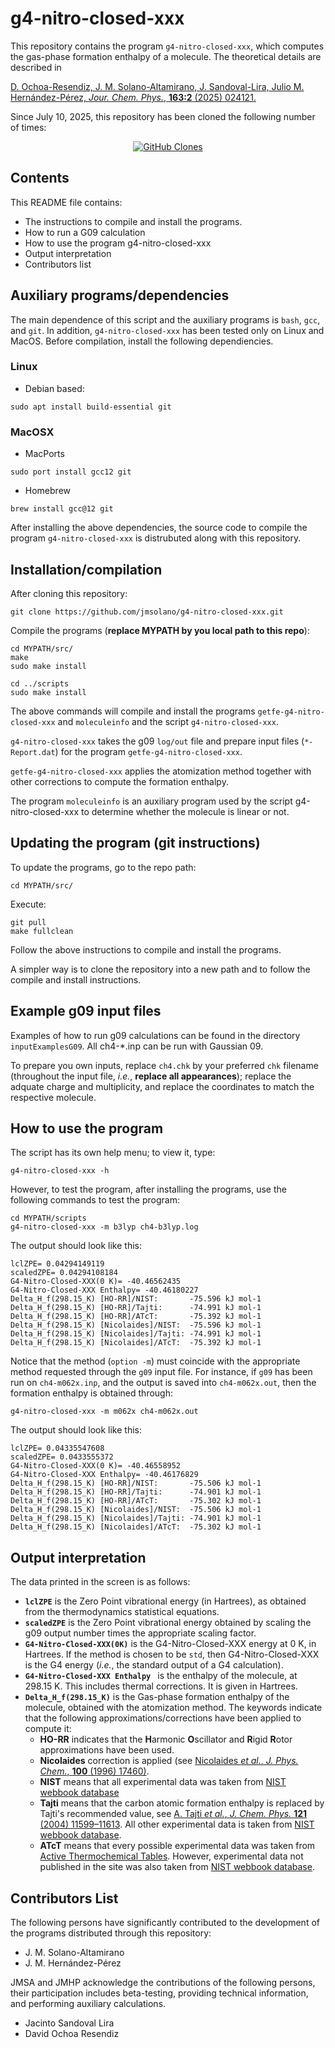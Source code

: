 # g4-nitro-closed-xxx

This repository contains the program ```g4-nitro-closed-xxx```, which computes the gas-phase
formation enthalpy of a molecule. The theoretical details are described in

[D. Ochoa-Resendiz, J. M. Solano-Altamirano, J. Sandoval-Lira, Julio M. Hernández-Pérez, *Jour. Chem. Phys.*, **163:2** (2025) 024121.](https://doi.org/10.1063/5.0264222)

Since July 10, 2025, this repository has been cloned the following number of times:

<p align="center">
    <a href='https://github.com/jmsolano/g4-nitro-closed-xxx'><img alt='GitHub Clones' src='https://img.shields.io/badge/dynamic/json?color=success&label=Clone&query=count&url=https://gist.githubusercontent.com/jmsolano/fc6084773c10f50aedf35940137cd353/raw/clone.json&logo=github'></a>
</p>


## Contents

This README file contains:

 * The instructions to compile and install the programs.
 * How to run a G09 calculation
 * How to use the program g4-nitro-closed-xxx
 * Output interpretation
 * Contributors list

## Auxiliary programs/dependencies
The main dependence of this script and the auxiliary programs is ```bash```, ```gcc```, and ```git```. In addition, ```g4-nitro-closed-xxx``` has been tested only on Linux and MacOS. Before compilation, install the following dependiencies.

### Linux
* Debian based: 

~~~~~~~
sudo apt install build-essential git
~~~~~~~

### MacOSX
* MacPorts

~~~~~~~
sudo port install gcc12 git
~~~~~~~

* Homebrew

~~~~~~~
brew install gcc@12 git
~~~~~~~

After installing the above dependencies, the source code to compile the program ```g4-nitro-closed-xxx``` is distrubuted along with this repository.

## Installation/compilation

After cloning this repository:

~~~~~~~~
git clone https://github.com/jmsolano/g4-nitro-closed-xxx.git
~~~~~~~~

Compile the programs  (**replace MYPATH by you local path to this repo**):

~~~~~~~~
cd MYPATH/src/
make
sudo make install

cd ../scripts
sudo make install
~~~~~~~~

The above commands will compile and install the programs ```getfe-g4-nitro-closed-xxx``` and ```moleculeinfo``` and
the script ```g4-nitro-closed-xxx```.

```g4-nitro-closed-xxx``` takes the g09 ```log/out``` file and prepare input files (```*-Report.dat```) for the program
```getfe-g4-nitro-closed-xxx```.

```getfe-g4-nitro-closed-xxx``` applies the atomization method together with other corrections to compute the formation enthalpy.

The program ```moleculeinfo``` is an auxiliary program used by the script g4-nitro-closed-xxx to determine whether the molecule
is linear or not.

## Updating the program (git instructions)

To update the programs, go to the repo path:

~~~~~~~
cd MYPATH/src/
~~~~~~~

Execute:

~~~~~~~
git pull
make fullclean
~~~~~~~

Follow the above instructions to compile and install the programs.

A simpler way is to clone the repository into a new path and to follow the compile and install instructions.

## Example g09 input files

Examples of how to run g09 calculations can be found in the directory ```inputExamplesG09```.
All ch4-*.inp can be run with Gaussian 09.

To prepare you own inputs, replace ```ch4.chk``` by your preferred ```chk``` filename (throughout the input file, *i.e.*, **replace all appearances**); replace the adquate charge and multiplicity, and replace the coordinates to match the respective molecule.


## How to use the program

The script has its own help menu; to view it, type:

~~~~~~~
g4-nitro-closed-xxx -h
~~~~~~~

However, to test the program, after installing the programs, use the following commands to test the program:

~~~~~~~
cd MYPATH/scripts
g4-nitro-closed-xxx -m b3lyp ch4-b3lyp.log
~~~~~~~

The output should look like this:

~~~~~~~
lclZPE= 0.04294149119
scaledZPE= 0.04294108184
G4-Nitro-Closed-XXX(0 K)= -40.46562435
G4-Nitro-Closed-XXX Enthalpy= -40.46180227
Delta_H_f(298.15_K) [HO-RR]/NIST:       -75.596 kJ mol-1
Delta_H_f(298.15_K) [HO-RR]/Tajti:      -74.991 kJ mol-1
Delta_H_f(298.15_K) [HO-RR]/ATcT:       -75.392 kJ mol-1
Delta_H_f(298.15_K) [Nicolaides]/NIST:  -75.596 kJ mol-1
Delta_H_f(298.15_K) [Nicolaides]/Tajti: -74.991 kJ mol-1
Delta_H_f(298.15_K) [Nicolaides]/ATcT:  -75.392 kJ mol-1
~~~~~~~

Notice that the method (```option -m```) must coincide with the appropriate method
requested through the ```g09``` input file. For instance, if ```g09``` has been
run on ```ch4-m062x.inp```, and the
output is saved into ```ch4-m062x.out```, then the formation enthalpy is obtained through:

~~~~~~~
g4-nitro-closed-xxx -m m062x ch4-m062x.out
~~~~~~~

The output should look like this:

~~~~~~~
lclZPE= 0.04335547608
scaledZPE= 0.0433555372
G4-Nitro-Closed-XXX(0 K)= -40.46558952
G4-Nitro-Closed-XXX Enthalpy= -40.46176829
Delta_H_f(298.15_K) [HO-RR]/NIST:       -75.506 kJ mol-1
Delta_H_f(298.15_K) [HO-RR]/Tajti:      -74.901 kJ mol-1
Delta_H_f(298.15_K) [HO-RR]/ATcT:       -75.302 kJ mol-1
Delta_H_f(298.15_K) [Nicolaides]/NIST:  -75.506 kJ mol-1
Delta_H_f(298.15_K) [Nicolaides]/Tajti: -74.901 kJ mol-1
Delta_H_f(298.15_K) [Nicolaides]/ATcT:  -75.302 kJ mol-1
~~~~~~~

## Output interpretation

The data printed in the screen is as follows:

* **```lclZPE```** is the Zero Point vibrational energy (in Hartrees), as obtained from the thermodynamics statistical equations.
* **```scaledZPE```** is the Zero Point vibrational energy obtained by scaling the g09 output number times the appropriate scaling factor.
* **```G4-Nitro-Closed-XXX(0K)```** is the G4-Nitro-Closed-XXX energy at 0 K, in Hartrees. If the method is chosen to be ```std```, then G4-Nitro-Closed-XXX is the G4 energy (*i.e.*, the standard output of a G4 calculation).
* **```G4-Nitro-Closed-XXX Enthalpy ```** is the enthalpy of the molecule, at 298.15 K. This includes thermal corrections. It is given in Hartrees.
* **```Delta_H_f(298.15_K)```** is the Gas-phase formation enthalpy of the molecule, obtained with the atomization method. The keywords indicate that the following approximations/corrections have been applied to compute it:
    * **HO-RR** indicates that the **H**armonic **O**scillator and **R**igid **R**otor approximations have been used.
    * **Nicolaides** correction is applied (see [Nicolaides *et al.*, *J. Phys. Chem.*, **100** (1996) 17460)](https://doi.org/10.1021/jp9613753).
    * **NIST** means that all experimental data was taken from [NIST webbook database](https://webbook.nist.gov/chemistry/name-ser/)
    * **Tajti** means that the carbon atomic formation enthalpy is replaced by Tajti's recommended value, see [A. Tajti *et al.*, *J. Chem. Phys.* **121** (2004) 11599–11613](https://pubs.aip.org/aip/jcp/article-abstract/121/23/11599/186868/HEAT-High-accuracy-extrapolated-ab-initio?redirectedFrom=fulltext). All other experimental data is taken from [NIST webbook database](https://webbook.nist.gov/chemistry/name-ser/).
    * **ATcT** means that every possible experimental data was taken from [Active Thermochemical Tables](https://atct.anl.gov). However, experimental data not published in the site was also taken from [NIST webbook database](https://webbook.nist.gov/chemistry/name-ser/).

## Contributors List

The following persons have significantly contributed to the development of the programs distributed through this repository:

* J. M. Solano-Altamirano
* J. M. Hernández-Pérez

JMSA and JMHP acknowledge the contributions of the following persons, their participation includes beta-testing, providing technical information, and performing auxiliary calculations.

* Jacinto Sandoval Lira
* David Ochoa Resendiz



